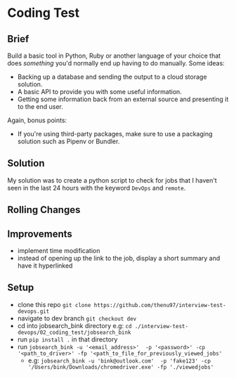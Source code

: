 # Coding Test

## Brief
Build a basic tool in Python, Ruby or another language of your choice that does _something_ you'd normally end up having to do manually. Some ideas:

* Backing up a database and sending the output to a cloud storage solution.
* A basic API to provide you with some useful information.
* Getting some information back from an external source and presenting it to the end user.

Again, bonus points:

* If you're using third-party packages, make sure to use a packaging solution such as Pipenv or Bundler.

## Solution
My solution was to create a python script to check for jobs that I haven't seen in the last 24 hours with the keyword `DevOps` and `remote`.

## Rolling Changes


## Improvements
+ implement time modification
+ instead of opening up the link to the job, display a short summary and have it hyperlinked

## Setup
+ clone this repo `git clone https://github.com/thenu97/interview-test-devops.git`
+ navigate to dev branch `git checkout dev`
+ cd into jobsearch_bink directory e.g: `cd ./interview-test-devops/02_coding_test/jobsearch_bink`
+ run `pip install .` in that directory
+ run `jobsearch_bink -u '<email_address>'  -p '<password>' -cp '<path_to_driver>' -fp '<path_to_file_for_previously_viewed_jobs'`
    * e.g: `jobsearch_bink -u 'bink@outlook.com'  -p 'fake123' -cp '/Users/bink/Downloads/chromedriver.exe' -fp './viewedjobs'`
